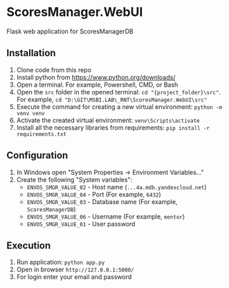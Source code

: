 # ScoresManager.WebUI
Flask web application for ScoresManagerDB

## Installation
1. Clone code from this repo
2. Install python from https://www.python.org/downloads/
3. Open a terminal. For example, Powershell, CMD, or Bash
4. Open the `src` folder in the opened terminal: `cd "{project_folder}\src"`. For example, `cd "D:\GIT\MSBI.LAB\_RNT\ScoresManager.WebUI\src"`
5. Execute the command for creating a new virtual environment: `python -m venv venv`
6. Activate the created virtual environment: `venv\Scripts\activate`
7. Install all the necessary libraries from requirements: `pip install -r requirements.txt`

## Configuration
1. In Windows open "System Properties -> Environment Variables..."
2. Create the following "System variables":
   - `ENVOS_SMGR_VALUE_02` - Host name (`...4a.mdb.yandexcloud.net`)
   - `ENVOS_SMGR_VALUE_04` - Port (For example, `6432`)
   - `ENVOS_SMGR_VALUE_03` - Database name (For example, `ScoresManagerDB`)
   - `ENVOS_SMGR_VALUE_06` - Username (For example, `mentor`)
   - `ENVOS_SMGR_VALUE_01` - User password

## Execution
1. Run application: `python app.py`
2. Open in browser `http://127.0.0.1:5000/`
3. For login enter your email and password
